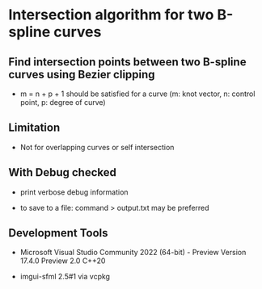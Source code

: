 # Intersection algorithm for two B-spline curves

## Find intersection points between two B-spline curves using Bezier clipping

- m = n + p + 1 should be satisfied for a curve
(m: knot vector, n: control point, p: degree of curve)

## Limitation

- Not for overlapping curves or self intersection

## With Debug checked

- print verbose debug information

- to save to a file: command > output.txt may be preferred

## Development Tools

- Microsoft Visual Studio Community 2022 (64-bit) - Preview
Version 17.4.0 Preview 2.0
C++20

- imgui-sfml 2.5#1 via vcpkg
